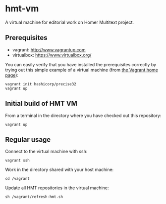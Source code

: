 # hmt-vm

A virtual machine for editorial work on Homer Multitext project.

## Prerequisites ##

- vagrant: <http://www.vagrantup.com>
- virtualbox: <https://www.virtualbox.org/>


You can easily verify that you have installed the prerequisites correctly
by trying out this simple example of a virtual machine
(from [the Vagrant home page][vaghome]):

    vagrant init hashicorp/precise32
    vagrant up


[vaghome]: http://www.vagrantup.com/


## Initial build of HMT VM ##

From a terminal in the directory where you have checked
out this repository:

    vagrant up
 

## Regular usage

Connect to the virtual machine with ssh:

    vagrant ssh
    

Work in the directory shared with your host machine:

    cd /vagrant

Update all HMT repositories in the virtual machine:

    sh /vagrant/refresh-hmt.sh



    

